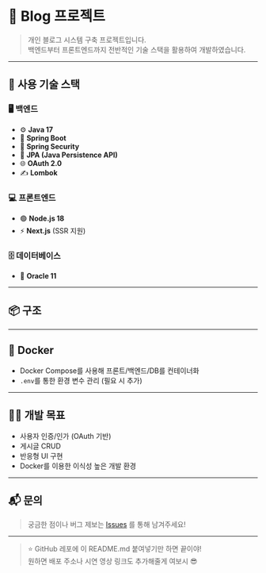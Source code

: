 # 📝 Blog 프로젝트

> 개인 블로그 시스템 구축 프로젝트입니다.  
> 백엔드부터 프론트엔드까지 전반적인 기술 스택을 활용하여 개발하였습니다.

---

## 🔧 사용 기술 스택

### 🖥️ 백엔드

- ⚙️ **Java 17**
- 🚀 **Spring Boot**
- 🔐 **Spring Security**
- 💾 **JPA (Java Persistence API)**
- 🌐 **OAuth 2.0**
- ✍️ **Lombok**

### 💻 프론트엔드

- 🟢 **Node.js 18**
- ⚡ **Next.js** (SSR 지원)

### 🗄️ 데이터베이스

- 🐬 **Oracle 11**

---

## 📦 구조

---

## 🐳 Docker

- Docker Compose를 사용해 프론트/백엔드/DB를 컨테이너화
- `.env`를 통한 환경 변수 관리 (필요 시 추가)

---

## 👨‍💻 개발 목표

- 사용자 인증/인가 (OAuth 기반)
- 게시글 CRUD
- 반응형 UI 구현
- Docker를 이용한 이식성 높은 개발 환경

---

## 📬 문의

> 궁금한 점이나 버그 제보는 [Issues](https://github.com/형의레포주소/issues) 를 통해 남겨주세요!

---

> ⭐ GitHub 레포에 이 README.md 붙여넣기만 하면 끝이야!  
> 원하면 배포 주소나 시연 영상 링크도 추가해줄게 여보시 😎

